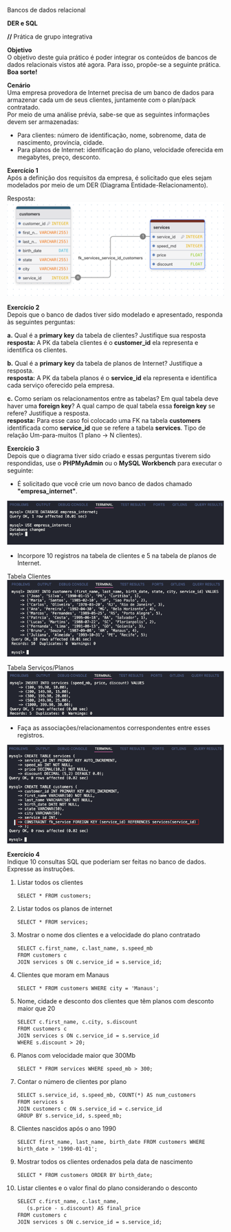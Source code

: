   
Bancos de dados relacional  

**DER e SQL**  

**//** Prática de grupo integrativa  

**Objetivo**  
O objetivo deste guia prático é poder integrar os conteúdos de bancos de dados relacionais vistos até agora. Para isso, propõe-se a seguinte prática.  
**Boa sorte\!**  

**Cenário**  
Uma empresa provedora de Internet precisa de um banco de dados para armazenar cada um de seus clientes, juntamente com o plan/pack contratado.  
Por meio de uma análise prévia, sabe-se que as seguintes informações devem ser armazenadas:

* Para clientes: número de identificação, nome, sobrenome, data de nascimento, província, cidade.  
* Para planos de Internet: identificação do plano, velocidade oferecida em megabytes, preço, desconto.

 **Exercício 1**  
Após a definição dos requisitos da empresa, é solicitado que eles sejam modelados por meio de um DER (Diagrama Entidade-Relacionamento). 

Resposta:
![DER exercício 1](/godatabase/dia01/tarde/image/DER-empresa-internet.png)


**Exercício 2**   
Depois que o banco de dados tiver sido modelado e apresentado, responda às seguintes perguntas:  

**a.** Qual é a **primary key** da tabela de clientes? Justifique sua resposta  
**resposta:** A PK da tabela clientes é o **customer_id** ela representa e identifica os clientes.

**b.** Qual é a **primary key** da tabela de planos de Internet? Justifique a resposta.  
**resposta:** A PK da tabela planos é o **service_id** ela representa e identifica cada serviço oferecido pela empresa.

**c.** Como seriam os relacionamentos entre as tabelas? Em qual tabela deve haver uma **foreign key**? A qual campo de qual tabela essa **foreign key** se refere? Justifique a resposta.  
**resposta:** Para esse caso foi colocado uma FK na tabela **customers** identificada como **service_id** que se refere a tabela **services**. Tipo de relação Um-para-muitos (1 plano → N clientes).

**Exercício 3**  
Depois que o diagrama tiver sido criado e essas perguntas tiverem sido respondidas, use o **PHPMyAdmin** ou o **MySQL Workbench** para executar o seguinte:

* É solicitado que você crie um novo banco de dados chamado **"empresa\_internet"**.  

![exercício 3.1](/godatabase/dia01/tarde/image/create-database.png)

* Incorpore 10 registros na tabela de clientes e 5 na tabela de planos de Internet.  

Tabela Clientes
![exercício 3.2](/godatabase/dia01/tarde/image/insert-customers.png)

Tabela Serviços/Planos
![exercício 3.2](/godatabase/dia01/tarde/image/insert-services.png)

* Faça as associações/relacionamentos correspondentes entre esses registros.

![exercício 3.2](/godatabase/dia01/tarde/image/create-tables-fk.png)

**Exercício 4**  
Indique 10 consultas SQL que poderiam ser feitas no banco de dados. Expresse as instruções.  

1. Listar todos os clientes
    ```
    SELECT * FROM customers;
    ````
2. Listar todos os planos de internet
    ````
    SELECT * FROM services;
    ````
3. Mostrar o nome dos clientes e a velocidade do plano contratado
    `````
    SELECT c.first_name, c.last_name, s.speed_mb
    FROM customers c
    JOIN services s ON c.service_id = s.service_id;
    `````
4. Clientes que moram em Manaus
    ````
    SELECT * FROM customers WHERE city = 'Manaus';
    ````
5. Nome, cidade e desconto dos clientes que têm planos com desconto maior que 20
    ````
    SELECT c.first_name, c.city, s.discount
    FROM customers c
    JOIN services s ON c.service_id = s.service_id
    WHERE s.discount > 20;
    ````
6. Planos com velocidade maior que 300Mb
    ````
    SELECT * FROM services WHERE speed_mb > 300;
    ````
7. Contar o número de clientes por plano
    ````
    SELECT s.service_id, s.speed_mb, COUNT(*) AS num_customers
    FROM services s
    JOIN customers c ON s.service_id = c.service_id
    GROUP BY s.service_id, s.speed_mb;
    ````
8. Clientes nascidos após o ano 1990
    ````
    SELECT first_name, last_name, birth_date FROM customers WHERE birth_date > '1990-01-01';
    ````

9. Mostrar todos os clientes ordenados pela data de nascimento
    ````
    SELECT * FROM customers ORDER BY birth_date;
    ````
10. Listar clientes e o valor final do plano considerando o desconto
    ````
    SELECT c.first_name, c.last_name, 
       (s.price - s.discount) AS final_price 
    FROM customers c
    JOIN services s ON c.service_id = s.service_id;
    ````
